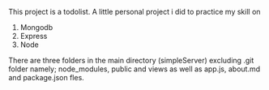 This project is a todolist. A little personal project i did to practice my skill on
1. Mongodb
2. Express
3. Node

There are three folders in the main directory (simpleServer) excluding .git folder namely; 
node_modules, public and views as well as app.js, about.md and package.json fles.

